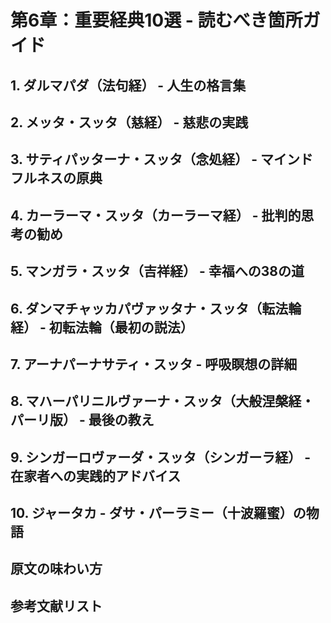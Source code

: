 # 第6章：重要経典10選 - 読むべき箇所ガイド

## 1. ダルマパダ（法句経） - 人生の格言集

## 2. メッタ・スッタ（慈経） - 慈悲の実践

## 3. サティパッターナ・スッタ（念処経） - マインドフルネスの原典

## 4. カーラーマ・スッタ（カーラーマ経） - 批判的思考の勧め

## 5. マンガラ・スッタ（吉祥経） - 幸福への38の道

## 6. ダンマチャッカパヴァッタナ・スッタ（転法輪経） - 初転法輪（最初の説法）

## 7. アーナパーナサティ・スッタ - 呼吸瞑想の詳細

## 8. マハーパリニルヴァーナ・スッタ（大般涅槃経・パーリ版） - 最後の教え

## 9. シンガーロヴァーダ・スッタ（シンガーラ経） - 在家者への実践的アドバイス

## 10. ジャータカ - ダサ・パーラミー（十波羅蜜）の物語

## 原文の味わい方

## 参考文献リスト

